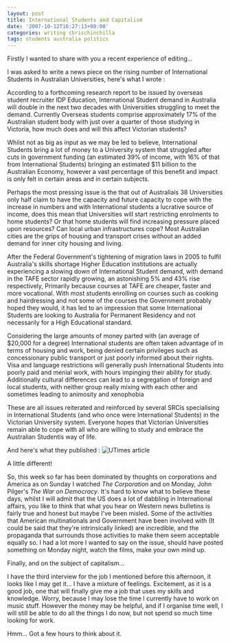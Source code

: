 ```yaml
---
layout: post
title: International Students and Capitalism
date: '2007-10-12T16:27:13+00:00'
categories: writing chrischinchilla
tags: students australia politics
---
```


Firstly I wanted to share with you a recent experience of editing...

I was asked to write a news piece on the rising number of International Students in Australian Universities, here's what I wrote :

According to a forthcoming research report to be issued by overseas student recruiter IDP Education, International Student demand in Australia will double in the next two decades with Universities struggling to meet the demand. Currently Overseas students comprise approximately 17% of the Australian student body with just over a quarter of those studying in Victoria, how much does and will this affect Victorian students?

Whilst not as big as input as we may be led to believe, International Students bring a lot of money to a University system that struggled after cuts in government funding (an estimated 39% of income, with 16% of that from International Students) bringing an estimated $11 billion to the Australian Economy, however a vast percentage of this benefit and impact is only felt in certain areas and in certain subjects.

Perhaps the most pressing issue is the that out of Australiaís 38 Universities only half claim to have the capacity and future capacity to cope with the increase in numbers and with International students a lucrative source of income, does this mean that Universities will start restricting enrolments to home students? Or that home students will find increasing pressure placed upon resources? Can local urban infrastructures cope? Most Australian cities are the grips of housing and transport crises without an added demand for inner city housing and living.

After the Federal Government's tightening of migration laws in 2005 to fulfil Australia's skills shortage Higher Education institutions are actually experiencing a slowing down of International Student demand, with demand in the TAFE sector rapidly growing, an astonishing 5% and 43% rise respectively, Primarily because courses at TAFE are cheaper, faster and more vocational. With most students enrolling on courses such as cooking and hairdressing and not some of the courses the Government probably hoped they would, it has led to an impression that some International Students are looking to Australia for Permanent Residency and not necessarily for a High Educational standard.

Considering the large amounts of money parted with (an average of $20,000 for a degree) International students are often taken advantage of in terms of housing and work, being denied certain privileges such as concessionary public transport or just poorly informed about their rights. Visa and language restrictions will generally push International Students into poorly paid and menial work, with hours impinging their ability for study. Additionally cultural differences can lead to a segregation of foreign and local students, with neither group really mixing with each other and sometimes leading to animosity and xenophobia

These are all issues reiterated and reinforced by several SRCís specialising in International Students (and who once were International Students) in the Victorian University system. Everyone hopes that Victorian Universities remain able to cope with all who are willing to study and embrace the Australian Studentís way of life.

And here's what they published : ![UTimes article](https://www.chinchilla-music.co.uk/images/other/Utimes.jpg)

A little different!

So, this week so far has been dominated by thoughts on corporations and America as on Sunday I watched _The Corporation_ and on Monday, John Pilger's _The War on Democracy_. It's hard to know what to believe these days, whilst I will admit that the US does a lot of dabbling in International affairs, you like to think that what you hear on Western news bulletins is fairly true and honest but maybe I've been misled. Some of the activities that American multinationals and Government have been involved with (It could be said that they're intrinsically linked) are incredible, and the propaganda that surrounds those activities to make them seem acceptable equally so. I had a lot more I wanted to say on the issue, should have posted something on Monday night, watch the films, make your own mind up.

Finally, and on the subject of capitalism...

I have the third interview for the job I mentioned before this afternoon, it looks like I may get it... I have a mixture of feelings. Excitement, as it is a good job, one that will finally give me a job that uses my skills and knowledge. Worry, because I may lose the time I currently have to work on music stuff. However the money may be helpful, and if I organise time well, I will still be able to do all the things I do now, but not spend so much time looking for work.

Hmm... Got a few hours to think about it.
